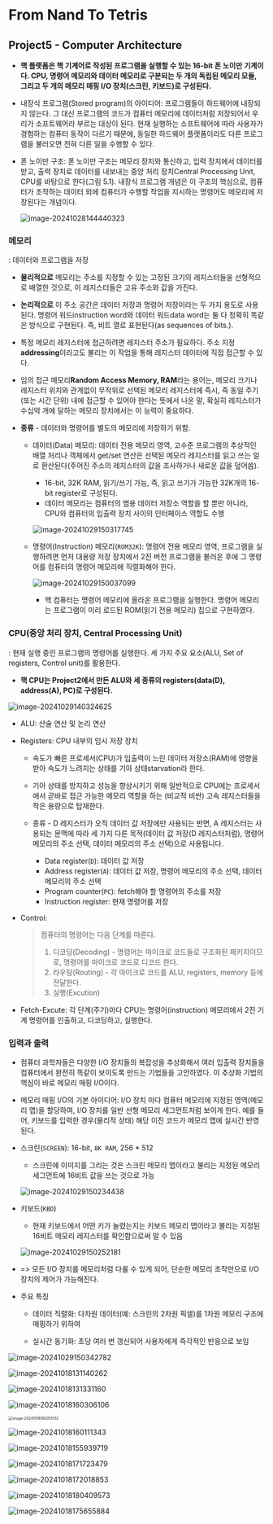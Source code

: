 # From Nand To Tetris

## Project5 - Computer Architecture

- **핵 플랫폼은 핵 기계어로 작성된 프로그램을 실행할 수 있는 16-bit 폰 노이만 기계이다. CPU, 명령어 메모리와 데이터 메모리로 구분되는 두 개의 독립된 메모리 모듈, 그리고 두 개의 메모리 매핑 I/O 장치(스크린, 키보드)로 구성된다.**

- 내장식 프로그램(Stored program)의 아이디어: 프로그램들이 하드웨어에 내장되지 않는다. 그 대신 프로그램의 코드가 컴퓨터 메모리에 데이터처럼 저장되어서 우리가 소프트웨어라 부르는 대상이 된다. 현재 실행하는 소프트웨어에 따라 사용자가 경험하는 컴퓨터 동작이 다르기 때문에, 동일한 하드웨어 플랫폼이라도 다른 프로그램을 불러오면 전혀 다른 일을 수행할 수 있다.

- 폰 노이만 구조: 폰 노이만 구조는 메모리 장치와 통신하고, 입력 장치에서 데이터를 받고, 출력 장치로 데이터를 내보내는 중앙 처리 장치Central Processing Unit, CPU를 바탕으로 한다(그림 5.1). 내장식 프로그램 개념은 이 구조의 핵심으로, 컴퓨터가 조작하는 데이터 외에 컴퓨터가 수행할 작업을 지시하는 명령어도 메모리에 저장된다는 개념이다.

  ![image-20241028144440323](images/image-20241028144440323.png)



### 메모리

: 데이터와 프로그램을 저장

- **물리적으로** 메모리는 주소를 지정할 수 있는 고정된 크기의 레지스터들을 선형적으로 배열한 것으로, 이 레지스터들은 고유 주소와 값을 가진다.

- **논리적으로** 이 주소 공간은 데이터 저장과 명령어 저장이라는 두 가지 용도로 사용된다. 명령어 워드instruction word와 데이터 워드data word는 둘 다 정확히 똑같은 방식으로 구현된다. 즉, 비트 열로 표현된다(as sequences of bits.).

- 특정 메모리 레지스터에 접근하려면 레지스터 주소가 필요하다. 주소 지정**addressing**이라고도 불리는 이 작업을 통해 레지스터 데이터에 직접 접근할 수 있다.

- 임의 접근 메모리**Random Access Memory, RAM**라는 용어는, 메모리 크기나 레지스터 위치와 관계없이 무작위로 선택된 메모리 레지스터에 즉시, 즉 동일 주기(또는 시간 단위) 내에 접근할 수 있어야 한다는 뜻에서 나온 말, 확실히 레지스터가 수십억 개에 달하는 메모리 장치에서는 이 능력이 중요하다.

- **종류** - 데이터와 명령어를 별도의 메모리에 저장하기 위함.

  - 데이터(Data) 메모리: 데이터 전용 메모리 영역, 고수준 프로그램의 추상적인 배열 처리나 객체에서 get/set 연산은 선택된 메모리 레지스터를 읽고 쓰는 일로 환산된다(주어진 주소의 레지스터의 값을 조사하거나 새로운 값을 덮어씀). 

    - 16-bit, 32K RAM, 읽기/쓰기 가능, 즉, 읽고 쓰기가 가능한 32K개의 16-bit register로 구성된다.
    - 데이터 메모리는 컴퓨터의 범용 데이터 저장소 역할을 할 뿐만 아니라, CPU와 컴퓨터의 입출력 장치 사이의 인터페이스 역할도 수행 

    ![image-20241029150317745](images/image-20241029150317745.png)

  - 명령어(Instruction) 메모리(`ROM32K`): 명령어 전용 메모리 영역, 프로그램을 실행하려면 먼저 대용량 저장 장치에서 2진 버전 프로그램을 불러온 후에 그 명령어를 컴퓨터의 명령어 메모리에 직렬화해야 한다.

    ![image-20241029150037099](images/image-20241029150037099.png)

    - 핵 컴퓨터는 명령어 메모리에 올라온 프로그램을 실행한다. 명령어 메모리는 프로그램이 미리 로드된 ROM(읽기 전용 메모리) 칩으로 구현하였다.



### CPU(중앙 처리 장치, Central Processing Unit)

: 현재 실행 중인 프로그램의 명령어를 실행한다. 세 가지 주요 요소(ALU, Set of registers, Control unit)를 활용한다.

- **핵 CPU는 Project2에서 만든 ALU와 세 종류의 registers(data(D), address(A), PC)로 구성된다.**

![image-20241029140324625](images/image-20241029140324625.png)

- ALU: 산술 연산 및 논리 연산
- Registers: CPU 내부의 임시 저장 장치
  - 속도가 빠른 프로세서(CPU)가 입출력이 느린 데이터 저장소(RAM)에 영향을 받아 속도가 느려지는 상태를 기아 상태starvation라 한다.

  - 기아 상태를 방지하고 성능을 향상시키기 위해 일반적으로 CPU에는 프로세서에서 곧바로 접근 가능한 메모리 역할을 하는 (비교적 비싼) 고속 레지스터들을 작은 용량으로 탑재한다.
  - 종류 - D 레지스터가 오직 데이터 값 저장에만 사용되는 반면, A 레지스터는 사용되는 문맥에 따라 세 가지 다른 목적(데이터 값 저장(D 레지스터처럼), 명령어 메모리의 주소 선택, 데이터 메모리의 주소 선택)으로 사용됩니다.
    - Data register(`D`): 데이터 값 저장
    - Address register(`A`): 데이터 값 저장, 명령어 메모리의 주소 선택, 데이터 메모리의 주소 선택
    - Program counter(`PC`): fetch해야 할 명령어의 주소를 저장
    - Instruction register: 현재 명령어를 저장

- Control: 

  > 컴퓨터의 명령어는 다음 단계를 따른다.
  >
  > 1) 디코딩(Decoding) - 명령어는 마이크로 코드들로 구조화된 패키지이므로, 명령어를 마이크로 코드로 디코드 한다.
  > 2) 라우팅(Routing) - 각 마이크로 코드를 ALU, registers, memory 등에 전달한다.
  > 3) 실행(Excution)

- Fetch-Excute: 각 단계(주기)마다 CPU는 명령어(instruction) 메모리에서 2진 기계 명령어를 인출하고, 디코딩하고, 실행한다.



### 입력과 출력

- 컴퓨터 과학자들은 다양한 I/O 장치들의 복잡성을 추상화해서 여러 입출력 장치들을 컴퓨터에서 완전히 똑같이 보이도록 만드는 기법들을 고안하였다. 이 추상화 기법의 핵심이 바로 메모리 매핑 I/O이다.

- 메모리 매핑 I/O의 기본 아이디어: I/O 장치 마다 컴퓨터 메모리에 지정된 영역(메모리 맵)을 할당하여, I/O 장치를 일반 선형 메모리 세그먼트처럼 보이게 한다. 예를 들어, 키보드를 입력한 경우(물리적 상태) 해당 이진 코드가 메모리 맵에 실시간 반영된다. 

- 스크린(`SCREEN`): 16-bit, `8K RAM`, 256 * 512

  - 스크린에 이미지를 그리는 것은 스크린 메모리 맵이라고 불리는 지정된 메모리 세그먼트에 16비트 값을 쓰는 것으로 가능

  ![image-20241029150234438](images/image-20241029150234438.png)

- 키보드(`KBD`)

  - 현재 키보드에서 어떤 키가 눌렸는지는 키보드 메모리 맵이라고 불리는 지정된 16비트 메모리 레지스터를 확인함으로써 알 수 있음

  ![image-20241029150252181](images/image-20241029150252181.png)

- => 모든 I/O 장치를 메모리처럼 다룰 수 있게 되어, 단순한 메모리 조작만으로 I/O 장치의 제어가 가능해진다. 

- 주요 특징

  - 데이터 직렬화: 다차원 데이터(예: 스크린의 2차원 픽셀)를 1차원 메모리 구조에 매핑하기 위하여

  - 실시간 동기화: 초당 여러 번 갱신되어 사용자에게 즉각적인 반응으로 보임



![image-20241029150342782](images/image-20241029150342782.png)















![image-20241018131140262](images/image-20241018131140262.png)



![image-20241018131331160](images/image-20241018131331160.png)





![image-20241018160306106](images/image-20241018160306106.png)



<img src="images/image-20241018160055132.png" alt="image-20241018160055132" style="zoom:50%;" />

![image-20241018160111343](images/image-20241018160111343.png)







![image-20241018155939719](images/image-20241018155939719.png)



![image-20241018171723479](images/image-20241018171723479.png)



![image-20241018172018853](images/image-20241018172018853.png)



![image-20241018180409573](images/image-20241018180409573.png)



![image-20241018175655884](images/image-20241018175655884.png)